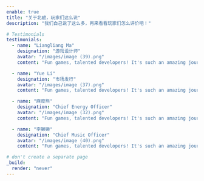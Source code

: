 ```yaml
---
enable: true
title: "关于北碧，玩家们这么说"
description: "我们自己说了这么多，再来看看玩家们怎么评价吧！"

# Testimonials
testimonials:
  - name: "Liangliang Ma"
    designation: "游戏设计师"
    avatar: "/images/image (39).png"
    content: "Fun games, talented developers! It's such an amazing journey. Look forward to more masterpieces! Love from Chinakou."

  - name: "Yue Li"
    designation: "市场发行"
    avatar: "/images/image (37).png"
    content: "Fun games, talented developers! It's such an amazing journey. Look forward to more masterpieces! Love from Chinakou."

  - name: "麻度熊"
    designation: "Chief Energy Officer"
    avatar: "/images/image (32).png"
    content: "Fun games, talented developers! It's such an amazing journey. Look forward to more masterpieces! Love from Chinakou."

  - name: "李獭獭"
    designation: "Chief Music Officer"
    avatar: "/images/image (40).png"
    content: "Fun games, talented developers! It's such an amazing journey. Look forward to more masterpieces! Love from Chinakou."

# don't create a separate page
_build:
  render: "never"
---
```

